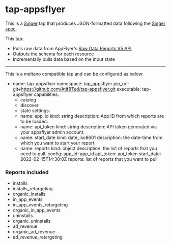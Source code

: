 # tap-appsflyer

This is a [Singer](https://singer.io) tap that produces JSON-formatted 
data following the [Singer spec](https://github.com/singer-io/getting-started/blob/master/SPEC.md).

This tap:
- Pulls raw data from AppFlyer's [Raw Data Reports V5 API](https://support.appsflyer.com/hc/en-us/articles/208387843-Raw-Data-Reports-V5-)
- Outputs the schema for each resource
- Incrementally pulls data based on the input state

---
This is a meltano compatible tap and can be configured as below:

- name: tap-appsflyer
    namespace: tap_appsflyer
    pip_url: git+https://github.com/Atif8Ted/tap-appsflyer.git
    executable: tap-appsflyer
    capabilities:
    - catalog
    - discover
    - state
    settings:
    - name: app_id
      kind: string
      description: App ID from which reports are to be loaded.
    - name: api_token
      kind: string
      description: API token generated via your appsflyer admin account.
    - name: start_date
      kind: date_iso8601
      description: the date-time from which you want to start your report.
    - name: reports
      kind: object
      description: the list of reports that you need to pull.
    config:
      app_id: app_id
      api_token: api_token
      start_date: 2022-02-15T14:30:0Z 
      reports: list of reports that you want to pull


### Reports included 
* installs
* installs_retargeting
* organic_installs
* in_app_events
* in_app_events_retargeting
* organic_in_app_events
* uninstalls
* organic_uninstalls
* ad_revenue
* organic_ad_revenue
* ad_revenue_retargeting
